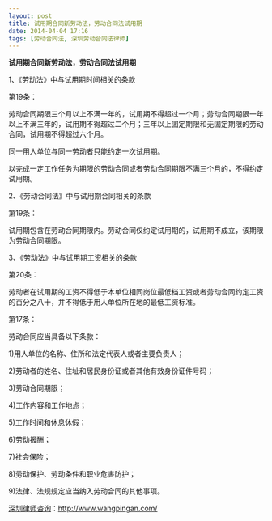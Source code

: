 ```yaml
---
layout: post
title: 试用期合同新劳动法，劳动合同法试用期
date: 2014-04-04 17:16
tags: [劳动合同法, 深圳劳动合同法律师]
---
```

<strong>试用期合同新劳动法，劳动合同法试用期</strong>

1、《劳动法》中与试用期时间相关的条款

第19条：

劳动合同期限三个月以上不满一年的，试用期不得超过一个月；劳动合同期限一年以上不满三年的，试用期不得超过二个月；三年以上固定期限和无固定期限的劳动合同，试用期不得超过六个月。

同一用人单位与同一劳动者只能约定一次试用期。

以完成一定工作任务为期限的劳动合同或者劳动合同期限不满三个月的，不得约定试用期。

2、《劳动合同法》中与试用期合同相关的条款

第19条：

试用期包含在劳动合同期限内。劳动合同仅约定试用期的，试用期不成立，该期限为劳动合同期限。

3、《劳动法》中与试用期工资相关的条款

第20条：

劳动者在试用期的工资不得低于本单位相同岗位最低档工资或者劳动合同约定工资的百分之八十，并不得低于用人单位所在地的最低工资标准。

第17条：

劳动合同应当具备以下条款：

1)用人单位的名称、住所和法定代表人或者主要负责人；

2)劳动者的姓名、住址和居民身份证或者其他有效身份证件号码；

3)劳动合同期限；

4)工作内容和工作地点；

5)工作时间和休息休假；

6)劳动报酬；

7)社会保险；

8)劳动保护、劳动条件和职业危害防护；

9)法律、法规规定应当纳入劳动合同的其他事项。

<a href="http://www.wangpingan.com/">深圳律师咨询</a>：<a href="http://www.wangpingan.com/">http://www.wangpingan.com/</a>

